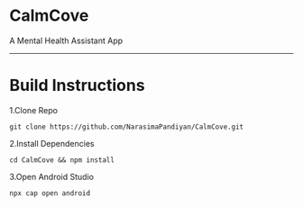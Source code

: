 # CalmCove
A Mental Health Assistant App

---
# Build Instructions

1.Clone Repo
```
git clone https://github.com/NarasimaPandiyan/CalmCove.git
```

2.Install Dependencies
```
cd CalmCove && npm install
```

3.Open Android Studio
```
npx cap open android
```

